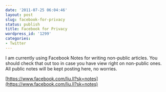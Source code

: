 ```yaml
---
date: '2011-07-25 06:04:46'
layout: post
slug: facebook-for-privacy
status: publish
title: Facebook for Privacy
wordpress_id: '1299'
categories:
- Twitter
---
```


I am currently using Facebook Notes for writing non-public articles. You should check that out too in case you have view right on non-public ones. All public notes will be kept posting here, no worries.

[https://www.facebook.com/liu.ll?sk=notes](https://www.facebook.com/liu.ll?sk=notes)
